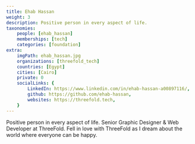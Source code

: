 ```yaml
---
title: Ehab Hassan
weight: 3
description: Positive person in every aspect of life.
taxonomies:
    people: [ehab_hassan]
    memberships: [tech]
    categories: [foundation]
extra:
    imgPath: ehab_hassan.jpg
    organizations: [threefold_tech]
    countries: [Egypt]
    cities: [Cairo]
    private: 0
    socialLinks: {
        LinkedIn: https://www.linkedin.com/in/ehab-hassan-a00897116/,
        github: https://github.com/ehab-hassan,
        websites: https://threefold.tech,
    }
---
```


Positive person in every aspect of life. Senior Graphic Designer & Web Developer at ThreeFold. Fell in love with ThreeFold as I dream about the world where everyone can be happy.
